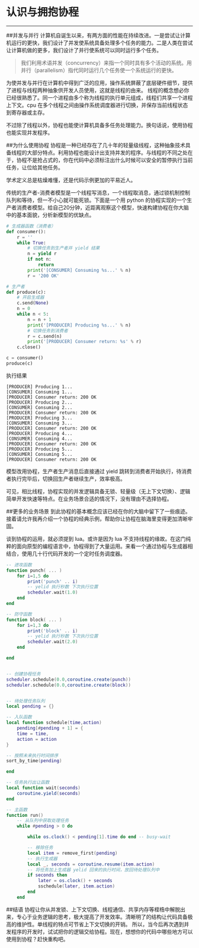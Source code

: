 # 认识与拥抱协程

---

##并发与并行
计算机自诞生以来，有两方面的性能在持续改进。一是尝试让计算机运行的更快，我们设计了并发使系统具备处理多个任务的能力。二是人类在尝试让计算机做的更多，我们设计了并行使系统可以同时运行多个任务。

> 我们利用术语并发（concurrency）来指一个同时具有多个活动的系统。用并行（parallelism）指代同时运行几个任务使一个系统运行的更快。

为使并发与并行在计算机中得到广泛的应用，操作系统屏蔽了底层硬件细节，提供了进程与线程两种抽象供开发人员使用，这就是线程的由来。
线程的概念想必你已经很熟悉了。同一个进程由多个称为线程的执行单元组成，线程们共享一个进程上下文。cpu 在多个线程之间由操作系统调度器进行切换，并保存当前线程状态到寄存器或主存。

不过除了线程以外，协程也能使计算机具备多任务处理能力。换句话说，使用协程也能实现并发程序。

##为什么使用协程
协程是一种已经存在了几十年的轻量级线程，这种抽象技术具备线程的大部分特点。利用协程也能设计出支持并发的程序。与线程的不同之处在于，协程不是抢占式的，你在代码中必须标注出什么时候可以安全的暂停执行当前任务，让位给其他任务。

学术定义总是枯燥难懂，还是代码示例更加的平易近人。

传统的生产者-消费者模型是一个线程写消息，一个线程取消息，通过锁机制控制队列和等待，但一不小心就可能死锁。下面是一个用 python 的协程实现的一个生产者消费者模型。给自己20分钟，近距离观察这个模型，快速构建协程在你大脑中的基本面貌，分析新模型的优缺点。


```python
# 生成器函数（消费者）
def consumer():
    r = ''
    while True:
        # 切换任务到生产者并 yield 结果
        n = yield r
        if not n:
            return
        print('[CONSUMER] Consuming %s...' % n)
        r = '200 OK'

# 生产者
def produce(c):
    # 开启生成器
    c.send(None)
    n = 0
    while n < 5:
        n = n + 1
        print('[PRODUCER] Producing %s...' % n)
        # 切换任务到消费者
        r = c.send(n)
        print('[PRODUCER] Consumer return: %s' % r)
    c.close()

c = consumer()
produce(c)


```
执行结果
```
[PRODUCER] Producing 1...
[CONSUMER] Consuming 1...
[PRODUCER] Consumer return: 200 OK
[PRODUCER] Producing 2...
[CONSUMER] Consuming 2...
[PRODUCER] Consumer return: 200 OK
[PRODUCER] Producing 3...
[CONSUMER] Consuming 3...
[PRODUCER] Consumer return: 200 OK
[PRODUCER] Producing 4...
[CONSUMER] Consuming 4...
[PRODUCER] Consumer return: 200 OK
[PRODUCER] Producing 5...
[CONSUMER] Consuming 5...
[PRODUCER] Consumer return: 200 OK

```

模型改用协程，生产者生产消息后直接通过 yield 跳转到消费者开始执行，待消费者执行完毕后，切换回生产者继续生产，效率极高。

可见，相比线程，协程实现的并发逻辑具备无锁、轻量级（无上下文切换）、逻辑简单开发快速等特点。在业务场景合适的情况下，没有理由不选择协程。

##更多的业务场景
到此协程的基本概念应该已经在你的大脑中留下了一些痕迹。接着请允许我再介绍一个协程的经典示例，帮助你让协程在脑海里变得更加清晰牢固。

谈到协程的运用，就必须提到 lua。或许是因为 lua 不支持线程的缘故。在这门纯粹的面向原型的编程语言中，协程得到了大量运用。来看一个通过协程与生成器相结合，使用几十行代码开发的一个定时任务调度器。

```lua
-- 进攻函数
function punch( ... )
	for i=1,5 do
		print('punch' .. i)
		-- yelid 执行秒数 下次执行位置
		scheduler.wait(1.0)
	end
end

-- 防守函数
function block( ... )
	for i=1,3 do
		print('block' .. i)
		-- yelid 执行秒数 下次执行位置
		scheduler.wait(2.0)
	end

end


-- 创建协程任务
scheduler.schedule(0.0,coroutine.create(punch))
scheduler.schedule(0.0,coroutine.create(block))


-- 待处理任务队列
local pending = {}

-- 入队函数
local function schedule(time,action)
	pending[#pending + 1] = {
	time = time,
	action = action
}

-- 按照未来执行时间排序
sort_by_time(pending)

end

-- 任务执行出让函数
local function wait(seconds)
	coroutine.yield(seconds)
end

-- 主函数
function run()
	-- 从队列中获取处理任务
	while #pending > 0 do

		while os.clock() < pending[1].time do end -- busy-wait

		-- 移除任务
		local item = remove_first(pending)
		-- 执行生成器
		local _, seconds = coroutine.resume(item.action)
		-- 将任务加上生成器 yelid 回来的执行时间，放回待处理队列中
		if seconds then 
			later = os.clock() + seconds
			sschedule(later, item.action)
		end
	end

```



##结语
协程让你从并发锁、上下文切换、线程通信、共享内存等桎梏中解脱出来，专心于业务逻辑的思考，极大提高了开发效率。清晰明了的结构让代码具备极高的维护性。单线程的特点可节省上下文切换的开销。
所以，当今后再次遇到并发程序的开发时，试试把你的逻辑交给协程。现在，想想你的代码中哪些地方可以使用到协程？赶快重构吧。


